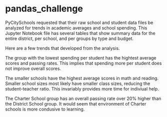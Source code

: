 # pandas_challenge

PyCitySchools requested that their raw school and student data files be analyzed for trends in academic averages and school spending. This Jupyter Notebook file has several tables that show summary data for the entire district, per school, and per groups by type and budget.

Here are a few trends that developed from the analysis.

The group with the lowest spending per student has the hightest average scores and passing rates. This implies that spending more per student does not improve overall scores.

The smaller schools have the highest average scores in math and reading. Smaller school sizes most likely have smaller class sizes, reducing the student-teacher ratio. This invariably provides more time for indiviual help.

The Charter School group has an overall passing rate over 20% higher than the District School group. It would seem that environment of Charter schools is more condusive to learning.
